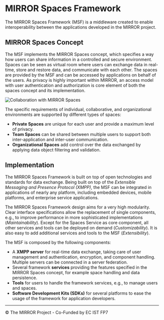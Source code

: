 # MIRROR Spaces Framework
The MIRROR Spaces Framework (MSF) is a middleware created to enable interoperability between the applications developed in the MIRROR project.

## MIRROR Spaces Concept
The MSF implements the MIRROR Spaces concept, which specifies a way how users can share information in a controlled and secure environment. Spaces can be seen as virtual room where users can exchange data in real-time, store and restore data, and communicate with each other. The spaces are provided by the MSF and can be accessed by applications on behalf of the users. As privacy is highly important within MIRROR, an access model with user authentication and authorization is core element of both the spaces concept and its implementation.

![Collaboration with MIRROR Spaces][1]

The specific requirements of individual, collaborative, and organizational environments are supported by different types of spaces:

- **Private Spaces** are unique for each user and provide a maximum level of privacy.
- **Team Spaces** can be shared between multiple users to support both inter-application and inter-user communication.
- **Organizational Spaces** add control over the data exchanged by applying data object filtering and validation.

## Implementation

The MIRROR Spaces Framework is built on top of open technologies and standards for data exchange. Being built on top of the *Extensible Messaging and Presence Protocol (XMPP)*, the MSF can be integrated in applications of nearly any platform, including embedded devices, mobile platforms, and enterprise service applications.

The MIRROR Spaces Framework design aims for a very high modularity. Clear interface specifications allow the replacement of single components, e.g., to improve performance in more sophisticated implementations (*Maintainability*). Except for the Spaces Service as core component, all other services and tools can be deployed on demand (*Customizability*). It is also easy to add additional services and tools to the MSF (*Extensibility*).

The MSF is composed by the following components:

- A **XMPP server** for real-time data exchange, taking care of user management and authentication, encryption, and component handling. Multiple servers can be connected in a server federation.
- Several framework **services** providing the features specified in the MIRROR Spaces concept, for example space handling and data persistence.
- **Tools** for users to handle the framework services, e.g., to manage users and spaces.
- **Software Development Kits (SDKs)** for several platforms to ease the usage of the framework for application developers.

----

© The MIRROR Project - Co-Funded by EC IST FP7


  [1]: https://raw.github.com/MirrorIP/msf/master/images/spaces-concept.png